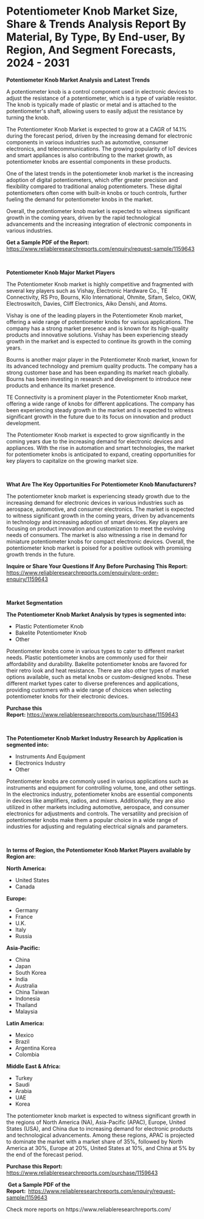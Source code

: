 <p><h1>Potentiometer Knob Market Size, Share & Trends Analysis Report By Material, By Type, By End-user, By Region, And Segment Forecasts, 2024 - 2031</h1></p><p><strong>Potentiometer Knob Market Analysis and Latest Trends</strong></p>
<p><p>A potentiometer knob is a control component used in electronic devices to adjust the resistance of a potentiometer, which is a type of variable resistor. The knob is typically made of plastic or metal and is attached to the potentiometer's shaft, allowing users to easily adjust the resistance by turning the knob.</p><p>The Potentiometer Knob Market is expected to grow at a CAGR of 14.1% during the forecast period, driven by the increasing demand for electronic components in various industries such as automotive, consumer electronics, and telecommunications. The growing popularity of IoT devices and smart appliances is also contributing to the market growth, as potentiometer knobs are essential components in these products.</p><p>One of the latest trends in the potentiometer knob market is the increasing adoption of digital potentiometers, which offer greater precision and flexibility compared to traditional analog potentiometers. These digital potentiometers often come with built-in knobs or touch controls, further fueling the demand for potentiometer knobs in the market.</p><p>Overall, the potentiometer knob market is expected to witness significant growth in the coming years, driven by the rapid technological advancements and the increasing integration of electronic components in various industries.</p></p>
<p><strong>Get a Sample PDF of the Report:&nbsp;</strong> <a href="https://www.reliableresearchreports.com/enquiry/request-sample/1159643">https://www.reliableresearchreports.com/enquiry/request-sample/1159643</a></p>
<p>&nbsp;</p>
<p><strong>Potentiometer Knob Major Market Players</strong></p>
<p><p>The Potentiometer Knob market is highly competitive and fragmented with several key players such as Vishay, Electronic Hardware Co., TE Connectivity, RS Pro, Bourns, Kilo International, Ohmite, Sifam, Selco, OKW, Electroswitch, Davies, Cliff Electronics, Aiko Denshi, and Atoms.</p><p>Vishay is one of the leading players in the Potentiometer Knob market, offering a wide range of potentiometer knobs for various applications. The company has a strong market presence and is known for its high-quality products and innovative solutions. Vishay has been experiencing steady growth in the market and is expected to continue its growth in the coming years.</p><p>Bourns is another major player in the Potentiometer Knob market, known for its advanced technology and premium quality products. The company has a strong customer base and has been expanding its market reach globally. Bourns has been investing in research and development to introduce new products and enhance its market presence.</p><p>TE Connectivity is a prominent player in the Potentiometer Knob market, offering a wide range of knobs for different applications. The company has been experiencing steady growth in the market and is expected to witness significant growth in the future due to its focus on innovation and product development.</p><p>The Potentiometer Knob market is expected to grow significantly in the coming years due to the increasing demand for electronic devices and appliances. With the rise in automation and smart technologies, the market for potentiometer knobs is anticipated to expand, creating opportunities for key players to capitalize on the growing market size.</p></p>
<p>&nbsp;</p>
<p><strong>What Are The Key Opportunities For Potentiometer Knob Manufacturers?</strong></p>
<p><p>The potentiometer knob market is experiencing steady growth due to the increasing demand for electronic devices in various industries such as aerospace, automotive, and consumer electronics. The market is expected to witness significant growth in the coming years, driven by advancements in technology and increasing adoption of smart devices. Key players are focusing on product innovation and customization to meet the evolving needs of consumers. The market is also witnessing a rise in demand for miniature potentiometer knobs for compact electronic devices. Overall, the potentiometer knob market is poised for a positive outlook with promising growth trends in the future.</p></p>
<p><strong>Inquire or Share Your Questions If Any Before Purchasing This Report:</strong> <a href="https://www.reliableresearchreports.com/enquiry/pre-order-enquiry/1159643">https://www.reliableresearchreports.com/enquiry/pre-order-enquiry/1159643</a></p>
<p>&nbsp;</p>
<p><strong>Market Segmentation</strong></p>
<p><strong>The Potentiometer Knob Market Analysis by types is segmented into:</strong></p>
<p><ul><li>Plastic Potentiometer Knob</li><li>Bakelite Potentiometer Knob</li><li>Other</li></ul></p>
<p><p>Potentiometer knobs come in various types to cater to different market needs. Plastic potentiometer knobs are commonly used for their affordability and durability. Bakelite potentiometer knobs are favored for their retro look and heat resistance. There are also other types of market options available, such as metal knobs or custom-designed knobs. These different market types cater to diverse preferences and applications, providing customers with a wide range of choices when selecting potentiometer knobs for their electronic devices.</p></p>
<p><strong>Purchase this Report:&nbsp;</strong><a href="https://www.reliableresearchreports.com/purchase/1159643">https://www.reliableresearchreports.com/purchase/1159643</a></p>
<p>&nbsp;</p>
<p><strong>The Potentiometer Knob Market Industry Research by Application is segmented into:</strong></p>
<p><ul><li>Instruments And Equipment</li><li>Electronics Industry</li><li>Other</li></ul></p>
<p><p>Potentiometer knobs are commonly used in various applications such as instruments and equipment for controlling volume, tone, and other settings. In the electronics industry, potentiometer knobs are essential components in devices like amplifiers, radios, and mixers. Additionally, they are also utilized in other markets including automotive, aerospace, and consumer electronics for adjustments and controls. The versatility and precision of potentiometer knobs make them a popular choice in a wide range of industries for adjusting and regulating electrical signals and parameters.</p></p>
<p>&nbsp;</p>
<p><strong>In terms of Region, the Potentiometer Knob Market Players available by Region are:</strong></p>
<p>
    <p> <strong> North America: </strong>
        <ul>
            <li>United States</li>
            <li>Canada</li>
        </ul>
        </p> 
    <p> <strong> Europe: </strong>
        <ul>
            <li>Germany</li>
            <li>France</li>
            <li>U.K.</li>
            <li>Italy</li>
            <li>Russia</li>
        </ul>
        </p> 
    <p> <strong> Asia-Pacific: </strong>
        <ul>
            <li>China</li>
            <li>Japan</li>
            <li>South Korea</li>
            <li>India</li>
            <li>Australia</li>
            <li>China Taiwan</li>
            <li>Indonesia</li>
            <li>Thailand</li>
            <li>Malaysia</li>
        </ul>
        </p> 
    <p> <strong> Latin America: </strong>
        <ul>
            <li>Mexico</li>
            <li>Brazil</li>
            <li>Argentina Korea</li>
            <li>Colombia</li>
        </ul>
        </p> 
    <p> <strong> Middle East & Africa: </strong>
        <ul>
            <li>Turkey</li>
            <li>Saudi</li>
            <li>Arabia</li>
            <li>UAE</li>
            <li>Korea</li>
        </ul>
    </p>
    </p>
<p><p>The potentiometer knob market is expected to witness significant growth in the regions of North America (NA), Asia-Pacific (APAC), Europe, United States (USA), and China due to increasing demand for electronic products and technological advancements. Among these regions, APAC is projected to dominate the market with a market share of 35%, followed by North America at 30%, Europe at 20%, United States at 10%, and China at 5% by the end of the forecast period.</p></p>
<p><strong>Purchase this Report: </strong><a href="https://www.reliableresearchreports.com/purchase/1159643">https://www.reliableresearchreports.com/purchase/1159643</a></p>
<p>&nbsp;<strong>Get a Sample PDF of the Report:&nbsp;&nbsp;</strong><a href="https://www.reliableresearchreports.com/enquiry/request-sample/1159643">https://www.reliableresearchreports.com/enquiry/request-sample/1159643</a></p>
<p><strong></strong></p>
<p>Check more reports on https://www.reliableresearchreports.com/</p>